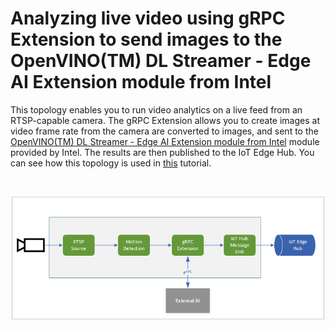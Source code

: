 # Analyzing live video using gRPC Extension to send images to the OpenVINO(TM) DL Streamer - Edge AI Extension module from Intel

This topology enables you to run video analytics on a live feed from an RTSP-capable camera. The gRPC Extension allows you to create images at video frame rate from the camera are converted to images, and sent to the [ OpenVINO(TM) DL Streamer - Edge AI Extension module from Intel](https://aka.ms/lva-intel-ovms) module provided by Intel. The results are then published to the IoT Edge Hub. You can see how this topology is used in [this](https://aka.ms/lva-intel-ovms-tutorial) tutorial.

<br>
<p align="center">
  <img src="./topology.png" title="Analyzing live video using gRPC Extension to send images to the OpenVINO(TM) DL Streamer - Edge AI Extension module from Intel"/>
</p>
<br>
